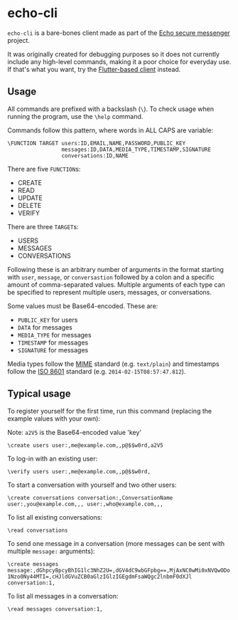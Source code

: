 # echo-cli

`echo-cli` is a bare-bones client made as part of the [Echo secure messenger](https://github.com/mzyzc/echo) project.

It was originally created for debugging purposes so it does not currently include any high-level commands, making it a poor choice for everyday use. If that's what you want, try the [Flutter-based client](https://github.com/mzyzc/echo_client) instead.

## Usage

All commands are prefixed with a backslash (`\`). To check usage when running the program, use the `\help` command.

Commands follow this pattern, where words in ALL CAPS are variable:

```
\FUNCTION TARGET users:ID,EMAIL,NAME,PASSWORD,PUBLIC_KEY
                 messages:ID,DATA,MEDIA_TYPE,TIMESTAMP,SIGNATURE
                 conversations:ID,NAME
```

There are five `FUNCTION`s:

- CREATE
- READ
- UPDATE
- DELETE
- VERIFY

There are three `TARGET`s:

- USERS
- MESSAGES
- CONVERSATIONS

Following these is an arbitrary number of arguments in the format starting with `user`, `message`, or `conversastion` followed by a colon and a specific amount of comma-separated values. Multiple arguments of each type can be specified to represent multiple users, messages, or conversations.

Some values must be Base64-encoded. These are:

- `PUBLIC_KEY` for users
- `DATA` for messages
- `MEDIA_TYPE` for messages
- `TIMESTAMP` for messages
- `SIGNATURE` for messages

Media types follow the [MIME](https://en.wikipedia.org/wiki/Media_type) standard (e.g. `text/plain`) and timestamps follow the [ISO 8601](https://en.wikipedia.org/wiki/ISO_8601) standard (e.g. `2014-02-15T08:57:47.812`).

## Typical usage

To register yourself for the first time, run this command (replacing the example values with your own):

Note: `a2V5` is the Base64-encoded value 'key'

`\create users user:,me@example.com,,p@$$w0rd,a2V5`

To log-in with an existing user:

`\verify users user:,me@example.com,,p@$$w0rd,`

To start a conversation with yourself and two other users:

`\create conversations conversation:,ConversationName user:,you@example.com,,, user:,who@example.com,,,`

To list all existing conversations:

`\read conversations`

To send one message in a conversation (more messages can be sent with multiple `message:` arguments):

`\create messages message:,dGhpcyBpcyBhIG1lc3NhZ2U=,dGV4dC9wbGFpbg==,MjAxNC0wMi0xNVQwODo1Nzo0Ny44MTI=,cHJldGVuZCB0aGlzIGlzIGEgdmFsaWQgc2lnbmF0dXJl conversation:1,`

To list all messages in a conversation:

`\read messages conversation:1,`
